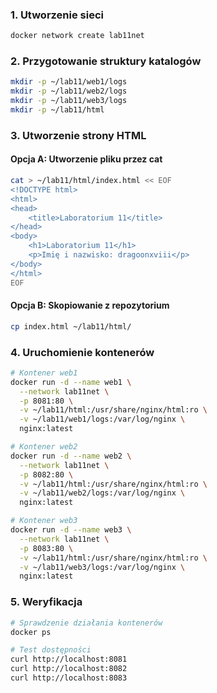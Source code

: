 ### 1. Utworzenie sieci
```bash
docker network create lab11net
```

### 2. Przygotowanie struktury katalogów
```bash
mkdir -p ~/lab11/web1/logs
mkdir -p ~/lab11/web2/logs
mkdir -p ~/lab11/web3/logs
mkdir -p ~/lab11/html
```
### 3. Utworzenie strony HTML

#### Opcja A: Utworzenie pliku przez cat
```bash
cat > ~/lab11/html/index.html << EOF
<!DOCTYPE html>
<html>
<head>
    <title>Laboratorium 11</title>
</head>
<body>
    <h1>Laboratorium 11</h1>
    <p>Imię i nazwisko: dragoonxviii</p>
</body>
</html>
EOF
```

#### Opcja B: Skopiowanie z repozytorium
```bash
cp index.html ~/lab11/html/
```

### 4. Uruchomienie kontenerów
```bash
# Kontener web1
docker run -d --name web1 \
  --network lab11net \
  -p 8081:80 \
  -v ~/lab11/html:/usr/share/nginx/html:ro \
  -v ~/lab11/web1/logs:/var/log/nginx \
  nginx:latest

# Kontener web2
docker run -d --name web2 \
  --network lab11net \
  -p 8082:80 \
  -v ~/lab11/html:/usr/share/nginx/html:ro \
  -v ~/lab11/web2/logs:/var/log/nginx \
  nginx:latest

# Kontener web3
docker run -d --name web3 \
  --network lab11net \
  -p 8083:80 \
  -v ~/lab11/html:/usr/share/nginx/html:ro \
  -v ~/lab11/web3/logs:/var/log/nginx \
  nginx:latest
```

### 5. Weryfikacja
```bash
# Sprawdzenie działania kontenerów
docker ps

# Test dostępności
curl http://localhost:8081
curl http://localhost:8082
curl http://localhost:8083
```


